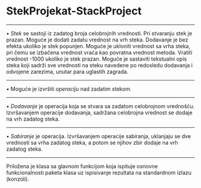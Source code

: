 # StekProjekat-StackProject

-----------------------------
• *Stek* se sastoji iz zadatog broja celobrojnih vrednosti. Pri stvaranju stek je prazan.
Moguće je dodati zadatu vrednost na vrh steka. Dodavanje je bez efekta ukoliko je stek
popunjen. Moguće je ukloniti vrednost sa vrha steka, pri čemu se izbačena vrednost vraća
kao povratna vrednost metoda. Vratiti vrednost -1000 ukoliko je stek prazan. Moguće je
sastaviti tekstualni opis steka koji sadrži sve vrednosti na steku navedene po redosledu
dodavanja i odvojene zarezima, unutar para uglastih zagrada.

-----------------------------
• Moguće je izvršiti *operaciju* nad zadatim stekom.

-----------------------------
• *Dodavanje* je operacija koja se stvara sa zadatom celobrojnom vrednošću. Izvršavanjem
operacije dodavanja, sadržana celobrojna vrednost se dodaje na vrh zadatog steka.

-----------------------------
• *Sabiranje* je operacija. Izvršavanjem operacije sabiranja, uklanjaju se dve vrednosti sa
vrha zadatog steka, a potom se njihov zbir dodaje na vrh zadatog steka.

-----------------------------
Priložena je klasa sa glavnom funkcijom koja ispituje osnovne funkcionalnosti paketa klasa uz
ispisivanje rezultata na standardnom izlazu (konzoli).
